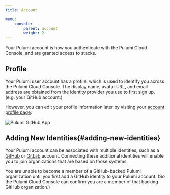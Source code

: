 ```yaml
---
title: Account

menu:
    console:
        parent: account
        weight: 2
---
```


Your Pulumi account is how you authenticate with the Pulumi Cloud Console, and
are granted access to stacks.

## Profile

Your Pulumi user account has a profile, which is used to identify you across the Pulumi Cloud Console.
The display name, avatar URL, and email address are obtained from the identity provider you use to first
sign up. (e.g. your GitHub account.)

However, you can edit your profile information later by visiting your
[account profile page](https://app.pulumi.com/chrsmith/settings/profile).

<img class="shadow-2xl lg:max-w-xl" src="/images/docs/reference/service/user-profile-page.png" alt="Pulumi GitHub App">

## Adding New Identities{#adding-new-identities}

Your Pulumi account can be associated with multiple identities, such as a [GitHub](https://github.com) or
[GitLab](https://gitlab.com) account. Connecting these additional identities will enable you to join organizations
that are based on those systems.

You are unable to become a member of a GitHub-backed Pulumi organization until you first add a GitHub identity
to your Pulumi account. (So the Pulumi Cloud Console can confirm you are a member of that backing GitHub
organization.)
